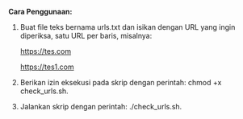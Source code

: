 **Cara Penggunaan:**
1. Buat file teks bernama urls.txt dan isikan dengan URL yang ingin diperiksa, satu URL per baris, misalnya:
   
    https://tes.com
   
    https://tes1.com
3. Berikan izin eksekusi pada skrip dengan perintah: chmod +x check_urls.sh.
4. Jalankan skrip dengan perintah: ./check_urls.sh.
